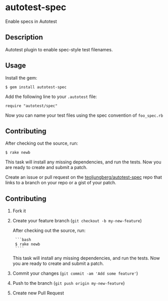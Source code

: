 autotest-spec
===============

Enable specs in Autotest

Description
-----------

Autotest plugin to enable spec-style test filenames.

Usage
-----

Install the gem:

    $ gem install autotest-spec

Add the following line to your `.autotest` file:

    require "autotest/spec"

Now you can name your test files using the spec convention of `foo_spec.rb`

Contributing
------------

After checking out the source, run:

    $ rake newb

This task will install any missing dependencies, and run the tests.
Now you are ready to create and submit a patch.

Create an issue or pull request on the
[teoljungberg/autotest-spec](https://github.com/teoljungberg/autotest-spec) repo
that links to a branch on your repo or a gist of your patch.

## Contributing

1. Fork it
2. Create your feature branch (`git checkout -b my-new-feature`)

    After checking out the source, run:

        ```bash
        $ rake newb
        ````

    This task will install any missing dependencies, and run the tests.
    Now you are ready to create and submit a patch.

3. Commit your changes (`git commit -am 'Add some feature'`)
4. Push to the branch (`git push origin my-new-feature`)
5. Create new Pull Request
